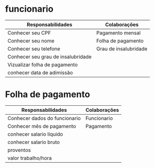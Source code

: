 # funcionario

| Responsabilidades | Colaborações |
|-------------------|--------------|
| Conhecer seu CPF | Pagamento mensal |
| Conhecer seu nome | Folha de pagamento |
| Conhecer seu telefone | Grau de insalubridade |
| Conhecer seu grau de insalubridade |  |
| Vizualizar folha de pagamento |  |
| conhecer data de adimissão |  |



# Folha de pagamento

| Responsabilidades | Colaborações |
|-------------------|--------------|
| Conhecer dados do funcionario | Funcionario |
| Conhecer mês de pagamento | Pagamento |
| conhecer salario líquido | |
| conhecer salario bruto  | |
| proventos | |
| valor trabalho/hora |  |
